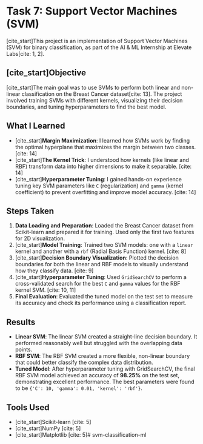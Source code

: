 # Task 7: Support Vector Machines (SVM)

[cite_start]This project is an implementation of Support Vector Machines (SVM) for binary classification, as part of the AI & ML Internship at Elevate Labs[cite: 1, 2].

## [cite_start]Objective 

[cite_start]The main goal was to use SVMs to perform both linear and non-linear classification on the Breast Cancer dataset[cite: 13]. The project involved training SVMs with different kernels, visualizing their decision boundaries, and tuning hyperparameters to find the best model.

## What I Learned

* [cite_start]**Margin Maximization**: I learned how SVMs work by finding the optimal hyperplane that maximizes the margin between two classes. [cite: 14]
* [cite_start]**The Kernel Trick**: I understood how kernels (like linear and RBF) transform data into higher dimensions to make it separable. [cite: 14]
* [cite_start]**Hyperparameter Tuning**: I gained hands-on experience tuning key SVM parameters like `C` (regularization) and `gamma` (kernel coefficient) to prevent overfitting and improve model accuracy. [cite: 14]

## Steps Taken

1.  **Data Loading and Preparation**: Loaded the Breast Cancer dataset from Scikit-learn and prepared it for training. Used only the first two features for 2D visualization.
2.  [cite_start]**Model Training**: Trained two SVM models: one with a `linear` kernel and another with a `rbf` (Radial Basis Function) kernel. [cite: 8]
3.  [cite_start]**Decision Boundary Visualization**: Plotted the decision boundaries for both the linear and RBF models to visually understand how they classify data. [cite: 9]
4.  [cite_start]**Hyperparameter Tuning**: Used `GridSearchCV` to perform a cross-validated search for the best `C` and `gamma` values for the RBF kernel SVM. [cite: 10, 11]
5.  **Final Evaluation**: Evaluated the tuned model on the test set to measure its accuracy and check its performance using a classification report.

## Results

* **Linear SVM**: The linear SVM created a straight-line decision boundary. It performed reasonably well but struggled with the overlapping data points.
* **RBF SVM**: The RBF SVM created a more flexible, non-linear boundary that could better classify the complex data distribution.
* **Tuned Model**: After hyperparameter tuning with GridSearchCV, the final RBF SVM model achieved an accuracy of **98.25%** on the test set, demonstrating excellent performance. The best parameters were found to be `{'C': 10, 'gamma': 0.01, 'kernel': 'rbf'}`.

## Tools Used

* [cite_start]Scikit-learn [cite: 5]
* [cite_start]NumPy [cite: 5]
* [cite_start]Matplotlib [cite: 5]#   s v m - c l a s s i f i c a t i o n - m l  
 